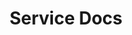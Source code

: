 ---
layout: service-docs-landing.pug
navigationTitle:  Service Docs
title: Service Docs
menus: ['header']
menuWeight: 2
excerpt:

enterprise: false
---
